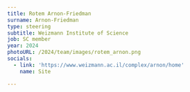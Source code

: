 ```yaml
---
title: Rotem Arnon-Friedman
surname: Arnon-Friedman
type: steering
subtitle: Weizmann Institute of Science
job: SC member
year: 2024
photoURL: /2024/team/images/rotem_arnon.png
socials:
  - link: 'https://www.weizmann.ac.il/complex/arnon/home'
    name: Site

---
```

